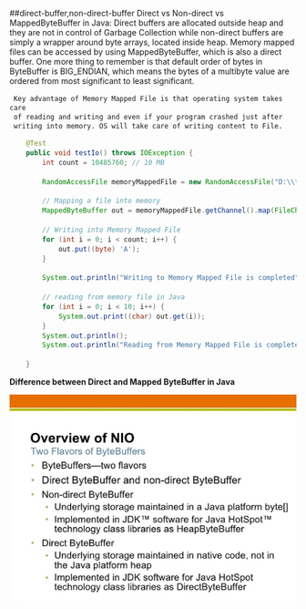 ##direct-buffer,non-direct-buffer
   Direct vs Non-direct vs MappedByteBuffer in Java: Direct buffers are
	 allocated outside heap and they are not in control of Garbage Collection
	 while non-direct buffers are simply a wrapper around byte arrays, located
	 inside heap. Memory mapped files can be accessed by using
	 MappedByteBuffer, which is also a direct buffer. One more thing to
	 remember is that default order of bytes in ByteBuffer is BIG_ENDIAN,
	 which means the bytes of a multibyte value are ordered from most
	 significant to least significant.
	 
	 Key advantage of Memory Mapped File is that operating system takes care
	 of reading and writing and even if your program crashed just after
	 writing into memory. OS will take care of writing content to File.

```java
	@Test
	public void testIo() throws IOException {
		int count = 10485760; // 10 MB

		RandomAccessFile memoryMappedFile = new RandomAccessFile("D:\\test\\largeFile.txt", "rw");

		// Mapping a file into memory
		MappedByteBuffer out = memoryMappedFile.getChannel().map(FileChannel.MapMode.READ_WRITE, 0, count * 100);

		// Writing into Memory Mapped File
		for (int i = 0; i < count; i++) {
			out.put((byte) 'A');
		}

		System.out.println("Writing to Memory Mapped File is completed");

		// reading from memory file in Java
		for (int i = 0; i < 10; i++) {
			System.out.print((char) out.get(i));
		}
		System.out.println();
		System.out.println("Reading from Memory Mapped File is completed");

	}
```

**Difference between Direct and Mapped ByteBuffer in Java**

![](../../../../image/Difference-between-Direct-and-Mapped-ByteBuffer-in-Java.jpg)
